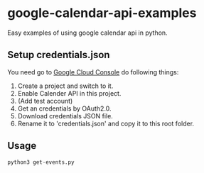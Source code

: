 # google-calendar-api-examples
 Easy examples of using google calendar api in python.

## Setup credentials.json
You need go to [Google Cloud Console](https://console.cloud.google.com/?hl=zh-TW) do following things:
1. Create a project and switch to it.
1. Enable Calender API in this project.
1. (Add test account)
1. Get an credentials by OAuth2.0.
1. Download credentials JSON file.
1. Rename it to 'credentials.json' and copy it to this root folder.

## Usage
```python
python3 get-events.py
```
